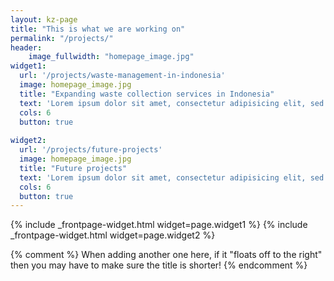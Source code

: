 ```yaml
---
layout: kz-page
title: "This is what we are working on"
permalink: "/projects/"
header:
    image_fullwidth: "homepage_image.jpg"
widget1:
  url: '/projects/waste-management-in-indonesia'
  image: homepage_image.jpg
  title: "Expanding waste collection services in Indonesia"
  text: 'Lorem ipsum dolor sit amet, consectetur adipisicing elit, sed do eiusmod tempor incididunt ut labore et dolore magna aliqua.'
  cols: 6
  button: true
  
widget2:
  url: '/projects/future-projects'
  image: homepage_image.jpg
  title: "Future projects"
  text: 'Lorem ipsum dolor sit amet, consectetur adipisicing elit, sed do eiusmod tempor incididunt ut labore et dolore magna aliqua.'
  cols: 6
  button: true
---
```


{% include _frontpage-widget.html widget=page.widget1 %}
{% include _frontpage-widget.html widget=page.widget2 %}

{% comment %}
When adding another one here, if it "floats off to the right" then you may have to make sure the title
is shorter!
{% endcomment %}
